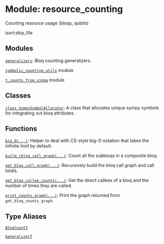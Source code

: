# Module: resource_counting


Counting resource usage (bloqs, qubits)



isort:skip_file
## Modules

[`generalizers`](../qualtran/resource_counting/generalizers.md): Bloq counting generalizers.

[`symbolic_counting_utils`](../qualtran/resource_counting/symbolic_counting_utils.md) module

[`t_counts_from_sigma`](../qualtran/resource_counting/t_counts_from_sigma.md) module

## Classes

[`class SympySymbolAllocator`](../qualtran/resource_counting/SympySymbolAllocator.md): A class that allocates unique sympy symbols for integrating out bloq attributes.

## Functions

[`big_O(...)`](../qualtran/resource_counting/big_O.md): Helper to deal with CS-style big-O notation that takes the infinite limit by default.

[`build_cbloq_call_graph(...)`](../qualtran/resource_counting/build_cbloq_call_graph.md): Count all the subbloqs in a composite bloq.

[`get_bloq_call_graph(...)`](../qualtran/resource_counting/get_bloq_call_graph.md): Recursively build the bloq call graph and call totals.

[`get_bloq_callee_counts(...)`](../qualtran/resource_counting/get_bloq_callee_counts.md): Get the direct callees of a bloq and the number of times they are called.

[`print_counts_graph(...)`](../qualtran/resource_counting/print_counts_graph.md): Print the graph returned from `get_bloq_counts_graph`.

## Type Aliases

[`BloqCountT`](../qualtran/resource_counting/BloqCountT.md)

[`GeneralizerT`](../qualtran/resource_counting/GeneralizerT.md)

